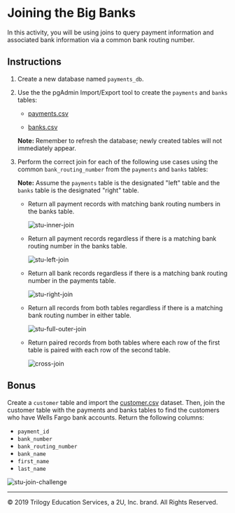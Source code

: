 # Joining the Big Banks

In this activity, you will be using joins to query payment information and associated bank information via a common bank routing number.

## Instructions

1. Create a new database named `payments_db`.

2. Use the the pgAdmin Import/Export tool to create the `payments` and `banks` tables:

    * [payments.csv](Resources/payments.csv)

    * [banks.csv](Resources/banks.csv)

    **Note:** Remember to refresh the database; newly created tables will not immediately appear.

3. Perform the correct join for each of the following use cases using the common `bank_routing_number` from the `payments` and `banks` tables:

    **Note:** Assume the `payments` table is the designated "left" table and the `banks` table is the designated "right" table.

    * Return all payment records with matching bank routing numbers in the banks table.

      ![stu-inner-join](Images/stu-inner-join.png)

    * Return all payment records regardless if there is a matching bank routing number in the banks table.

      ![stu-left-join](Images/stu-left-join.png)

    * Return all bank records regardless if there is a matching bank routing number in the payments table.

      ![stu-right-join](Images/stu-right-join.png)

    * Return all records from both tables regardless if there is a matching bank routing number in either table.

      ![stu-full-outer-join](Images/stu-full-outer-join.png)

    * Return paired records from both tables where each row of the first table is paired with each row of the second table.

      ![cross-join](Images/stu-cross-join.png)

## Bonus

Create a `customer` table and import the [customer.csv](Resources/customer.csv) dataset. Then, join the customer table with the payments and banks tables to find the customers who have Wells Fargo bank accounts. Return the following columns:

* `payment_id`
* `bank_number`
* `bank_routing_number`
* `bank_name`
* `first_name`
* `last_name`

![stu-join-challenge](Images/stu-join-challenge.png)

---

© 2019 Trilogy Education Services, a 2U, Inc. brand. All Rights Reserved.
